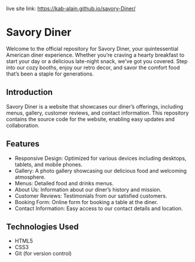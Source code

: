 live site link: 
https://kab-alain.github.io/savory-Diner/

# Savory Diner
Welcome to the official repository for Savory Diner, your quintessential American diner experience.
Whether you’re craving a hearty breakfast to start your day or a delicious late-night snack, we've got you covered.
Step into our cozy booths, enjoy our retro decor, and savor the comfort food that’s been a staple for generations.

## Introduction

Savory Diner is a website that showcases our diner’s offerings, including menus, gallery,
customer reviews, and contact information. 
This repository contains the source code for the website, enabling easy updates and collaboration.

## Features

- Responsive Design: Optimized for various devices including desktops, tablets, and mobile phones.
- Gallery: A photo gallery showcasing our delicious food and welcoming atmosphere.
- Menus: Detailed food and drinks menus.
- About Us: Information about our diner’s history and mission.
- Customer Reviews: Testimonials from our satisfied customers.
- Booking Form: Online form for booking a table at the diner.
- Contact Information: Easy access to our contact details and location.

## Technologies Used

- HTML5
- CSS3
- Git (for version control)


